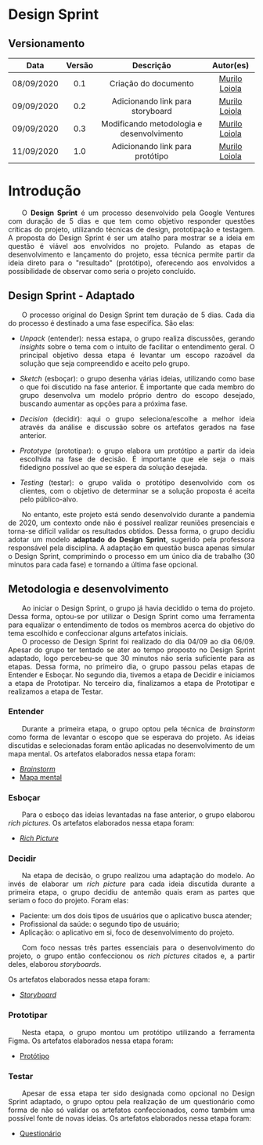 # Design Sprint

## Versionamento
| Data | Versão | Descrição | Autor(es) |
|:----:|:------:|:---------:|:---------:|
| 08/09/2020 | 0.1 | Criação do documento | [Murilo Loiola](https://github.com/murilo-dan) |
| 09/09/2020 | 0.2 | Adicionando link para storyboard | [Murilo Loiola](https://github.com/murilo-dan) |
| 09/09/2020 | 0.3 | Modificando metodologia e desenvolvimento | [Murilo Loiola](https://github.com/murilo-dan) |
| 11/09/2020 | 1.0 | Adicionando link para protótipo | [Murilo Loiola](https://github.com/murilo-dan) |

# Introdução

<p align="justify">&emsp;&emsp;O <strong>Design Sprint</strong> é um processo desenvolvido pela Google Ventures com duração de 5 dias e que tem como objetivo responder questões críticas do projeto, utilizando técnicas de design, prototipação e testagem. A proposta do Design Sprint é ser um atalho para mostrar se a ideia em questão é viável aos envolvidos no projeto. Pulando as etapas de desenvolvimento e lançamento do projeto, essa técnica permite partir da ideia direto para o "resultado" (protótipo), oferecendo aos envolvidos a possibilidade de observar como seria o projeto concluído.</p>

## Design Sprint - Adaptado

<p align="justify">&emsp;&emsp;O processo original do Design Sprint tem duração de 5 dias. Cada dia do processo é destinado a uma fase especifíca. São elas:</p>

* <p align="justify"><em>Unpack</em> (entender): nessa estapa, o grupo realiza discussões, gerando <em>insights</em> sobre o tema com o intuito de facilitar o entendimento geral. O principal objetivo dessa etapa é levantar um escopo razoável da solução que seja compreendido e aceito pelo grupo.</p>
* <p align="justify"><em>Sketch</em> (esboçar): o grupo desenha várias ideias, utilizando como base o que foi discutido na fase anterior. É importante que cada membro do grupo desenvolva um modelo próprio dentro do escopo desejado, buscando aumentar as opções para a próxima fase.</p>
* <p align="justify"><em>Decision</em> (decidir): aqui o grupo seleciona/escolhe a melhor ideia através da análise e discussão sobre os artefatos gerados na fase anterior.</p>
* <p align="justify"><em>Prototype</em> (prototipar): o grupo elabora um protótipo a partir da ideia escolhida na fase de decisão. É importante que ele seja o mais fidedigno possível ao que se espera da solução desejada.</p>
* <p align="justify"><em>Testing</em> (testar): o grupo valida o protótipo desenvolvido com os clientes, com o objetivo de determinar se a solução proposta é aceita pelo público-alvo.</p>

<p align="justify">&emsp;&emsp;No entanto, este projeto está sendo desenvolvido durante a pandemia de 2020, um contexto onde não é possível realizar reuniões presenciais e torna-se difícil validar os resultados obtidos. Dessa forma, o grupo decidiu adotar um modelo <strong>adaptado do Design Sprint</strong>, sugerido pela professora responsável pela disciplina. A adaptação em questão busca apenas simular o Design Sprint, comprimindo o processo em um único dia de trabalho (30 minutos para cada fase) e tornando a última fase opcional.</p>

## Metodologia e desenvolvimento

<p align="justify">&emsp;&emsp;Ao iniciar o Design Sprint, o grupo já havia decidido o tema do projeto. Dessa forma, optou-se por utilizar o Design Sprint como uma ferramenta para equalizar o entendimento de todos os membros acerca do objetivo do tema escolhido e confeccionar alguns artefatos iniciais.</br>&emsp;&emsp;O processo de Design Sprint foi realizado do dia 04/09 ao dia 06/09. Apesar do grupo ter tentado se ater ao tempo proposto no Design Sprint adaptado, logo percebeu-se que 30 minutos não seria suficiente para as etapas. Dessa forma, no primeiro dia, o grupo passou pelas etapas de Entender e Esboçar. No segundo dia, tivemos a etapa de Decidir e iniciamos a etapa de Prototipar. No terceiro dia, finalizamos a etapa de Prototipar e realizamos a etapa de Testar.</p>

### Entender

<p align="justify">&emsp;&emsp;Durante a primeira etapa, o grupo optou pela técnica de <em>brainstorm</em> como forma de levantar o escopo que se esperava do projeto. As ideias discutidas e selecionadas foram então aplicadas no desenvolvimento de um mapa mental. Os artefatos elaborados nessa etapa foram:</p>

* <a href="https://unbarqdsw.github.io/2020.1_G5_Diario_da_Saude/brainstorm/"><em>Brainstorm</em></a>
* <a href="https://unbarqdsw.github.io/2020.1_G5_Diario_da_Saude/mapa_mental/">Mapa mental</a>

### Esboçar

<p align="justify">&emsp;&emsp;Para o esboço das ideias levantadas na fase anterior, o grupo elaborou <em>rich pictures</em>. Os artefatos elaborados nessa etapa foram:</p>

* <a href="https://unbarqdsw.github.io/2020.1_G5_Diario_da_Saude/rich_picture/"><em>Rich Picture</em></a>

### Decidir

<p align="justify">&emsp;&emsp;Na etapa de decisão, o grupo realizou uma adaptação do modelo. Ao invés de elaborar um <em>rich picture</em> para cada ideia discutida durante a primeira etapa, o grupo decidiu de antemão quais eram as partes que seriam o foco do projeto. Foram elas:</p>

* Paciente: um dos dois tipos de usuários que o aplicativo busca atender;
* Profissional da saúde: o segundo tipo de usuário;
* Aplicação: o aplicativo em si, foco de desenvolvimento do projeto.

<p align="justify">&emsp;&emsp;Com foco nessas três partes essenciais para o desenvolvimento do projeto, o grupo então confeccionou os <em>rich pictures</em> citados e, a partir deles, elaborou <em>storyboards</em>.</p>

Os artefatos elaborados nessa etapa foram:</p>

* <a href="https://unbarqdsw.github.io/2020.1_G5_Diario_da_Saude/story_board/"><em>Storyboard</em></a>

### Prototipar

<p align="justify">&emsp;&emsp;Nesta etapa, o grupo montou um protótipo utilizando a ferramenta Figma. Os artefatos elaborados nessa etapa foram:</p>

* <a href="https://unbarqdsw.github.io/2020.1_G5_Diario_da_Saude/prototipo/">Protótipo</a>

### Testar

<p align="justify">&emsp;&emsp;Apesar de essa etapa ter sido designada como opcional no Design Sprint adaptado, o grupo optou pela realização de um questionário como forma de não só validar os artefatos confeccionados, como também uma possível fonte de novas ideias. Os artefatos elaborados nessa etapa foram:</p>

* <a href="https://unbarqdsw.github.io/2020.1_G5_Diario_da_Saude/questionario/">Questionário</a>